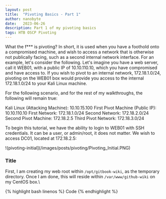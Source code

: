 ```yaml
---
layout: post
title:  "Pivoting Basics - Part 1"
author: nanobyte
date:   2023-06-26
description: Part 1 of my pivoting basics
tags: HTB OSCP Pivoting
---
```


What the f*** is pivoting? In short, it is used when you have a foothold onto a compromised machine, and wish to access a network that is otherwise not publically facing, such as a second internal network interface. For an example, let's consider the following. Let's imagine you have a web server, call it WEB01, with a public IP of 10.10.110.10, which you have compromised and have access to. If you wish to pivot to an internal network, 172.18.1.0/24, pivoting on the WEB01 box would provide you access to the internal  172.18.1.0/24 to your Kali Linux machine.

For the following scenario, and for the rest of my walkthroughs, the following will remain true:

Kali Linux (Attacking Machine): 10.10.15.100
First Pivot Machine (Public IP): 10.10.110.10
First Network: 172.18.1.0/24
Second Network: 172.18.2.0/24
Second Pivot Machine: 172.18.2.5
Third Pivot Network: 172.18.3.0/24

To begin this tutorial, we have the ability to login to WEB01 with SSH credentials. It can be a user, or admin/root, it does not matter. We wish to access DC01, located at 172.18.2.5:

!{pivoting-initial](/images/posts/pivoting/Pivoting_Initial.PNG)

<h3>Title</h3>

First, I am creating my web root within `/opt/gitbook-wiki`, as the temporary directory. Once I am done, this will reside within `/var/www/github-wiki` on my CentOS box.\

{% highlight bash linenos %}
Code
{% endhighlight %}

